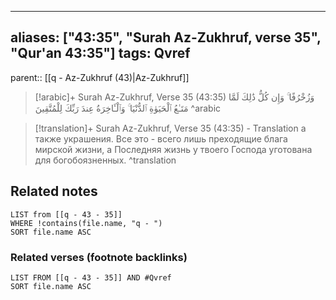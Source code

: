 
---
aliases: ["43:35", "Surah Az-Zukhruf, verse 35", "Qur'an 43:35"]
tags: Qvref
---

parent:: [[q - Az-Zukhruf (43)|Az-Zukhruf]]

> [!arabic]+ Surah Az-Zukhruf, Verse 35 (43:35)
> <span class="quran-arabic">وَزُخْرُفًا ۚ وَإِن كُلُّ ذَٰلِكَ لَمَّا مَتَـٰعُ ٱلْحَيَوٰةِ ٱلدُّنْيَا ۚ وَٱلْـَٔاخِرَةُ عِندَ رَبِّكَ لِلْمُتَّقِينَ</span>
^arabic

> [!translation]+ Surah Az-Zukhruf, Verse 35 (43:35) - Translation
> а также украшения. Все это - всего лишь преходящие блага мирской жизни, а Последняя жизнь у твоего Господа уготована для богобоязненных.
^translation



## Related notes
```dataview
LIST from [[q - 43 - 35]]
WHERE !contains(file.name, "q - ")
SORT file.name ASC
```

### Related verses (footnote backlinks)
```dataview
LIST FROM [[q - 43 - 35]] AND #Qvref
SORT file.name ASC
```

